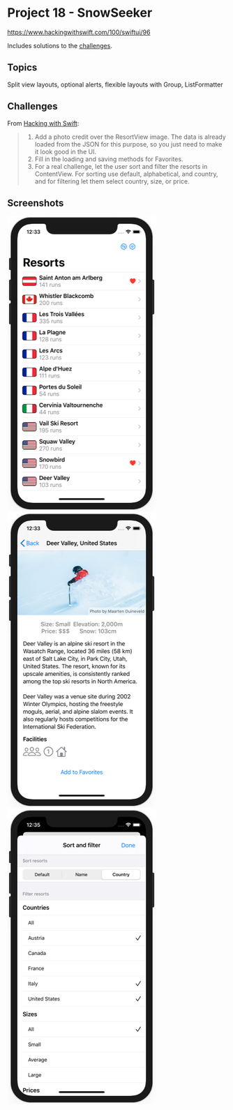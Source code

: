 # Project 18 - SnowSeeker

https://www.hackingwithswift.com/100/swiftui/96

Includes solutions to the [challenges](https://www.hackingwithswift.com/books/ios-swiftui/snowseeker-wrap-up).

## Topics

Split view layouts, optional alerts, flexible layouts with Group, ListFormatter

## Challenges

From [Hacking with Swift](https://www.hackingwithswift.com/books/ios-swiftui/snowseeker-wrap-up):

>1. Add a photo credit over the ResortView image. The data is already loaded from the JSON for this purpose, so you just need to make it look good in the UI.
>2. Fill in the loading and saving methods for Favorites.
>3. For a real challenge, let the user sort and filter the resorts in ContentView. For sorting use default, alphabetical, and country, and for filtering let them select country, size, or price.

## Screenshots

![screenshot1](screenshots/screen01.png)
![screenshot2](screenshots/screen02.png)
![screenshot3](screenshots/screen03.png)
